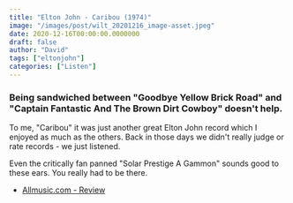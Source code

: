```yaml
---
title: "Elton John - Caribou (1974)"
image: "/images/post/wilt_20201216_image-asset.jpeg"
date: 2020-12-16T00:00:00.0000000
draft: false
author: "David"
tags: ["eltonjohn"]
categories: ["Listen"]
---
```

### Being sandwiched between "Goodbye Yellow Brick Road" and "Captain Fantastic And The Brown Dirt Cowboy" doesn't help.

 To me, "Caribou" it was just another great Elton John record which I enjoyed as much as the others. Back in those days we didn't really judge or rate records - we just listened.

 Even the critically fan panned "Solar Prestige A Gammon" sounds good to these ears. You really had to be there.

-  [Allmusic.com - Review](https://www.allmusic.com/album/caribou-mw0000190393)